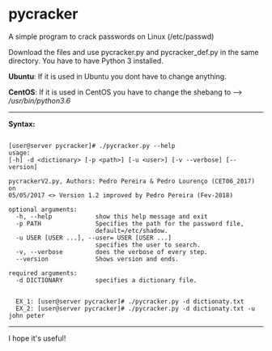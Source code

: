 # pycracker
A simple program to crack passwords on Linux (/etc/passwd)

Download the files and use pycracker.py and pycracker_def.py in the same directory.
You have to have Python 3 installed.

**Ubuntu**: If it is used in Ubuntu you dont have to change anything.

**CentOS**: If it is used in CentOS you have to change the shebang to --> _/usr/bin/python3.6_

-----------------------------------------------------------------------------------------------------------------------------------
**Syntax:**

```

[user@server pycracker]# ./pycracker.py --help
usage: 
[-h] -d <dictionary> [-p <path>] [-u <user>] [-v --verbose] [--version]

pycrackerV2.py, Authors: Pedro Pereira & Pedro Lourenço (CET06_2017) on
05/05/2017 <> Version 1.2 improved by Pedro Pereira (Fev-2018)

optional arguments:
  -h, --help            show this help message and exit
  -p PATH               Specifies the path for the password file,
                        default=/etc/shadow.
  -u USER [USER ...], --user= USER [USER ...]
                        specifies the user to search.
  -v, --verbose         does the verbose of every step.
  --version             Shows version and ends.

required arguments:
  -d DICTIONARY         specifies a dictionary file.
  
  
  EX_1: [user@server pycracker]# ./pycracker.py -d dictionaty.txt
  EX_2: [user@server pycracker]# ./pycracker.py -d dictionaty.txt -u john peter
  ```
  -----------------------------------------------------------------------------------------------------------------------------------
I hope it's useful!
